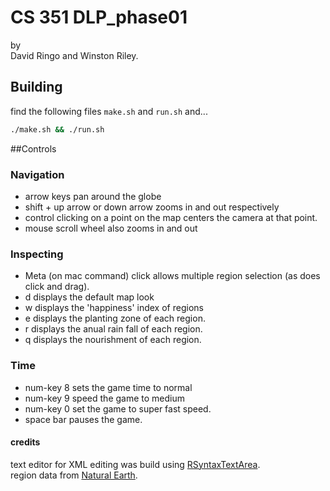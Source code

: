 # CS 351 DLP_phase01
by  
David Ringo and Winston Riley.

## Building
find the following files `make.sh` and `run.sh` and...

~~~bash
./make.sh && ./run.sh
~~~


##Controls
### Navigation
* arrow keys pan around the globe
* shift + up arrow or down arrow zooms in and out respectively
* control clicking on a point on the map centers the camera at that point.
* mouse scroll wheel also zooms in and out


### Inspecting
* Meta (on mac command) click allows multiple region selection (as does click and drag).
* d displays the default map look
* w displays the 'happiness' index of regions
* e displays the planting zone of each region.
* r displays the anual rain fall of each region.
* q displays the nourishment of each region.

### Time

* num-key 8 sets the game time to normal
* num-key 9 speed the game to medium
* num-key 0 set the game to super fast speed.
* space bar pauses the game.

#### credits
text editor for XML editing was build using [RSyntaxTextArea](https://github.com/bobbylight).  
region data from [Natural Earth](http://www.naturalearthdata.com).
